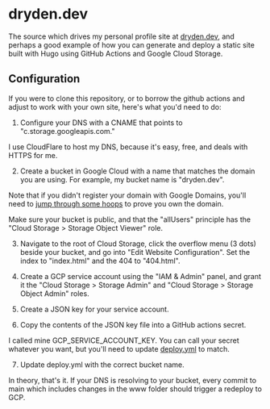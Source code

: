 # dryden.dev

The source which drives my personal profile site at [dryden.dev](https://dryden.dev), and perhaps a good example of how you can generate and deploy a static site built with Hugo using GitHub Actions and Google Cloud Storage.

## Configuration

If you were to clone this repository, or to borrow the github actions and adjust to work with your own site, here's what you'd need to do:

1. Configure your DNS with a CNAME that points to "c.storage.googleapis.com."

I use CloudFlare to host my DNS, because it's easy, free, and deals with HTTPS for me.

2. Create a bucket in Google Cloud with a name that matches the domain you are using. For example, my bucket name is "dryden.dev".

Note that if you didn't register your domain with Google Domains, you'll need to [jump through some hoops](https://cloud.google.com/storage/docs/domain-name-verification#verification) to prove you own the domain.

Make sure your bucket is public, and that the "allUsers" principle has the "Cloud Storage > Storage Object Viewer" role.

3. Navigate to the root of Cloud Storage, click the overflow menu (3 dots) beside your bucket, and go into "Edit Website Configuration". Set the index to "index.html" and the 404 to "404.html".

4. Create a GCP service account using the "IAM & Admin" panel, and grant it the "Cloud Storage > Storage Admin" and "Cloud Storage > Storage Object Admin" roles.

5. Create a JSON key for your service account.

6. Copy the contents of the JSON key file into a GitHub actions secret.

I called mine GCP_SERVICE_ACCOUNT_KEY. You can call your secret whatever you want, but you'll need to update [deploy.yml](.github/workflows/deploy.yml) to match.

7. Update deploy.yml with the correct bucket name.

In theory, that's it. If your DNS is resolving to your bucket, every commit to main which includes changes in the www folder should trigger a redeploy to GCP.
